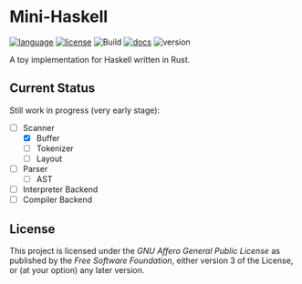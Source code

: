 # Mini-Haskell

[![language](https://img.shields.io/badge/language-Rust-red)](https://www.rust-lang.org/)
[![license](https://img.shields.io/badge/License-AGPL--v3.0-blueviolet)](https://www.gnu.org/licenses/agpl-3.0.html)
![Build](https://github.com/Krantz-XRF/mini-haskell/workflows/Build/badge.svg)
[![docs](https://img.shields.io/badge/Doc-GitHub%20Pages-brightgreen)](https://krantz-xrf.github.io/mini-haskell/)
![version](https://img.shields.io/badge/WIP-0.1-yellow)

A toy implementation for Haskell written in Rust.

## Current Status

Still work in progress (very early stage):

- [ ] Scanner
  - [x] Buffer
  - [ ] Tokenizer
  - [ ] Layout
- [ ] Parser
  - [ ] AST
- [ ] Interpreter Backend
- [ ] Compiler Backend

## License

This project is licensed under the _GNU Affero General Public License_ as published by the _Free Software Foundation_, either version 3 of the License, or (at your option) any later version.
